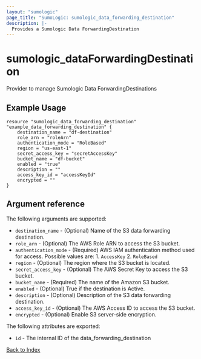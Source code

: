 ```yaml
---
layout: "sumologic"
page_title: "SumoLogic: sumologic_data_forwarding_destination"
description: |-
  Provides a Sumologic Data ForwardingDestination
---
```


# sumologic_dataForwardingDestination
Provider to manage Sumologic Data ForwardingDestinations

## Example Usage
```hcl
resource "sumologic_data_forwarding_destination" "example_data_forwarding_destination" {
    destination_name = "df-destination"
    role_arn = "roleArn"
    authentication_mode = "RoleBased"
    region = "us-east-1"
    secret_access_key = "secretAccessKey"
    bucket_name = "df-bucket"
    enabled = "true"
    description = ""
    access_key_id = "accessKeyId"
    encrypted = ""
}
```
## Argument reference

The following arguments are supported:

- `destination_name` - (Optional) Name of the S3 data forwarding destination.
- `role_arn` - (Optional) The AWS Role ARN to access the S3 bucket.
- `authentication_mode` - (Required) AWS IAM authentication method used for access. Possible values are: 1. `AccessKey` 2. `RoleBased`
- `region` - (Optional) The region where the S3 bucket is located.
- `secret_access_key` - (Optional) The AWS Secret Key to access the S3 bucket.
- `bucket_name` - (Required) The name of the Amazon S3 bucket.
- `enabled` - (Optional) True if the destination is Active.
- `description` - (Optional) Description of the S3 data forwarding destination.
- `access_key_id` - (Optional) The AWS Access ID to access the S3 bucket.
- `encrypted` - (Optional) Enable S3 server-side encryption.

The following attributes are exported:

- `id` - The internal ID of the data_forwarding_destination



[Back to Index][0]

[0]: ../README.md
